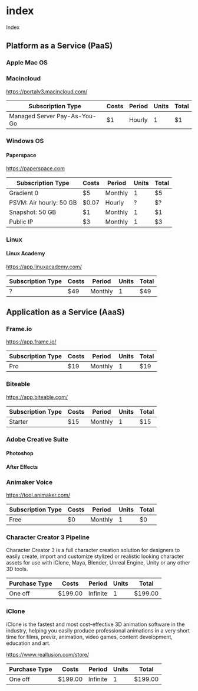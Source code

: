 # index
Index


## Platform as a Service (PaaS)

### Apple Mac OS

### Macincloud

https://portalv3.macincloud.com/

| Subscription Type            | Costs | Period | Units | Total|
|------------------------------|-------|--------|-------|------|
| Managed Server Pay-As-You-Go | $1    | Hourly | 1     | $1   |

### Windows OS

#### Paperspace

https://paperspace.com

| Subscription Type       | Costs | Period  | Units | Total |
|-------------------------|-------|---------|-------|-------|
| Gradient 0              | $5    | Monthly | 1     | $5    |
| PSVM: Air hourly: 50 GB | $0.07 | Hourly  | ?     | $?    |
| Snapshot: 50 GB         | $1    | Monthly | 1     | $1    |   
| Public IP               | $3    | Monthly | 1     | $3    |

### Linux

#### Linux Academy

https://app.linuxacademy.com/

| Subscription Type       | Costs | Period  | Units | Total |
|-------------------------|-------|---------|-------|-------|
| ?                       | $49   | Monthly | 1     | $49   |

## Application as a Service (AaaS)

### Frame.io

https://app.frame.io/

| Subscription Type | Costs | Period  | Units | Total|
|-------------------|-------|---------|-------|-------|
| Pro               | $19   | Monthly | 1     | $19   | 

### Biteable

https://app.biteable.com/

| Subscription Type | Costs | Period  | Units | Total|
|-------------------|-------|---------|-------|-------|
| Starter           | $15   | Monthly | 1     | $15   |

### Adobe Creative Suite

#### Photoshop

#### After Effects

### Animaker Voice

https://tool.animaker.com/

| Subscription Type | Costs | Period  | Units | Total|
|-------------------|-------|---------|-------|-------|
| Free              | $0    | Monthly | 1     | $0    |

### Character Creator 3 Pipeline

Character Creator 3 is a full character creation solution for designers to easily create, import and customize stylized or realistic looking character assets for use with iClone, Maya, Blender, Unreal Engine, Unity or any other 3D tools.

| Purchase Type | Costs   | Period   | Units | Total   |
|---------------|---------|----------|-------|---------|
| One off       | $199.00 | Infinite | 1     | $199.00 |


### iClone

iClone is the fastest and most cost-effective 3D animation software in the industry, helping you easily produce professional animations in a very short time for films, previz, animation, video games, content development, education and art.

https://www.reallusion.com/store/

| Purchase Type | Costs   | Period   | Units | Total   |
|---------------|---------|----------|-------|---------|
| One off       | $199.00 | Infinite | 1     | $199.00 |


